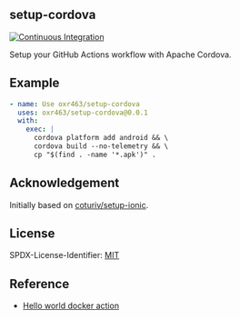 ## setup-cordova

[![Continuous Integration](https://github.com/oxr463/setup-cordova/workflows/Continuous%20Integration/badge.svg)](https://github.com/oxr463/setup-cordova/actions)

Setup your GitHub Actions workflow with Apache Cordova.

## Example

```yaml
- name: Use oxr463/setup-cordova
  uses: oxr463/setup-cordova@0.0.1
  with:
    exec: |
      cordova platform add android && \
      cordova build --no-telemetry && \
      cp "$(find . -name '*.apk')" .
```

## Acknowledgement

Initially based on [coturiv/setup-ionic](https://github.com/coturiv/setup-ionic).

## License

SPDX-License-Identifier: [MIT](LICENSE)

## Reference

- [Hello world docker action](https://github.com/actions/hello-world-docker-action)
